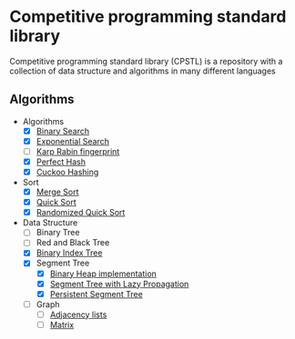 # Competitive programming standard library
Competitive programming standard library (CPSTL) is a repository with a
 collection of data structure and algorithms in many different languages
 
 ## Algorithms
 
- Algorithms
    - [X] [Binary Search](https://github.com/vincenzopalazzo/cpstl/tree/master/cpp/algoritmins/search)
    - [X] [Exponential Search](https://github.com/vincenzopalazzo/cpstl/tree/master/cpp/algoritmins/search)
    - [ ] [Karp Rabin fingerprint ]()
    - [X] [Perfect Hash](https://github.com/vincenzopalazzo/cpstl/tree/master/cpp/algoritmins/hash)
    - [X] [Cuckoo Hashing](https://github.com/vincenzopalazzo/cpstl/tree/master/cpp/algoritmins/hash)
- Sort
    - [X] [Merge Sort](https://github.com/vincenzopalazzo/cpstl/tree/master/cpp/algoritmins/sort)
    - [X] [Quick Sort](https://github.com/vincenzopalazzo/cpstl/tree/master/cpp/algoritmins/sort)
    - [X] [Randomized Quick Sort](https://github.com/vincenzopalazzo/cpstl/tree/master/cpp/algoritmins/sort)
- Data Structure
    - [ ] Binary Tree
    - [ ] Red and Black Tree
    - [X] [Binary Index Tree](https://github.com/vincenzopalazzo/cpstl/tree/master/cpp/data_structures/fenwicktree)
    - [X] Segment Tree
        - [X] [Binary Heap implementation](https://github.com/vincenzopalazzo/cpstl/tree/master/cpp/data_structures/segmenttree)
        - [X] [Segment Tree with Lazy Propagation](https://github.com/vincenzopalazzo/cpstl/tree/master/cpp/data_structures/segmenttree/advanced/lazyprop)
        - [X] [Persistent Segment Tree](https://github.com/vincenzopalazzo/cpstl/tree/master/cpp/data_structures/segmenttree/advanced/persistend_segment_tree)
    - [ ] Graph
        - [ ] [Adjacency lists]()
        - [ ] [Matrix]()
